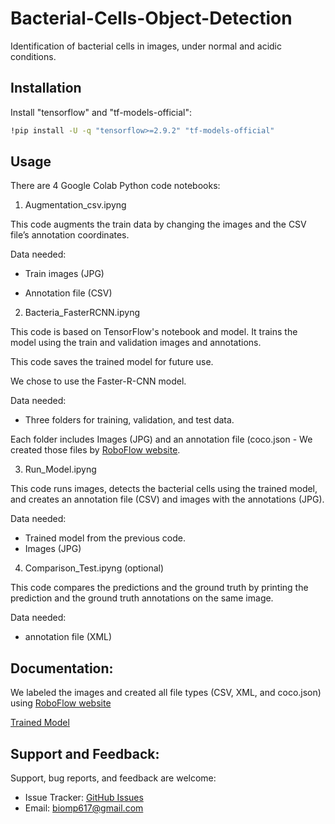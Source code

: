 # Bacterial-Cells-Object-Detection

Identification of bacterial cells in images, under normal and acidic conditions.

## Installation

Install "tensorflow" and "tf-models-official":

```bash
!pip install -U -q "tensorflow>=2.9.2" "tf-models-official"
```

## Usage

There are 4 Google Colab Python code notebooks:

1. Augmentation_csv.ipyng

This code augments the train data by changing the images and the CSV file’s annotation coordinates.

Data needed:

- Train images (JPG)

- Annotation file (CSV)

2.  Bacteria_FasterRCNN.ipyng

This code is based on TensorFlow's notebook and model. It trains the model using the train and validation images and annotations.

This code saves the trained model for future use.

We chose to use the Faster-R-CNN model.

Data needed:

- Three folders for training, validation, and test data.

Each folder includes Images (JPG) and an annotation file (coco.json - We created those files by [RoboFlow website](https://roboflow.com/).


3. Run_Model.ipyng

This code runs images, detects the bacterial cells using the trained model, and creates an annotation file (CSV) and images with the annotations (JPG).

Data needed:

- Trained model from the previous code.
- Images (JPG)

4. Comparison_Test.ipyng (optional)

This code compares the predictions and the ground truth by printing the prediction and the ground truth annotations on the same image.

Data needed:

- annotation file (XML)

## Documentation:

We labeled the images and created all file types (CSV, XML, and coco.json) using [RoboFlow website](https://roboflow.com/)

[Trained Model](https://drive.google.com/drive/folders/1Aqk-f3SOo575UQ6ZuEfLRnLn9jucRJ2j?usp=sharing)

## Support and Feedback:

Support, bug reports, and feedback are welcome:
- Issue Tracker: [GitHub Issues](https://github.com/MiniProject617/Bacterial-Cells-Object-Detection/issues)
- Email: biomp617@gmail.com
